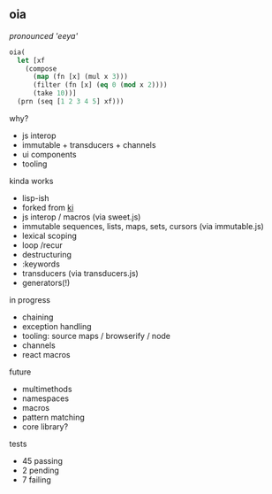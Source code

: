 oia
---
*pronounced 'eeya'*
```lisp
oia( 
  let [xf 
    (compose 
      (map (fn [x] (mul x 3))) 
      (filter (fn [x] (eq 0 (mod x 2)))) 
      (take 10))]
  (prn (seq [1 2 3 4 5] xf)))
```

why? 

- js interop
- immutable + transducers + channels 
- ui components
- tooling

kinda works

- lisp-ish
- forked from [ki](http://ki-lang.org)
- js interop / macros (via sweet.js)
- immutable sequences, lists, maps, sets, cursors (via immutable.js)
- lexical scoping
- loop /recur
- destructuring 
- :keywords
- transducers (via transducers.js)
- generators(!)

in progress 

- chaining 
- exception handling 
- tooling: source maps / browserify / node 
- channels
- react macros 

future

- multimethods
- namespaces
- macros
- pattern matching 
- core library?

tests

- 45 passing 
- 2 pending
- 7 failing

